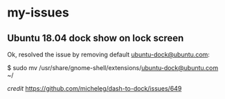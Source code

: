 # my-issues

## Ubuntu 18.04 dock show on lock screen
Ok, resolved the issue by removing default ubuntu-dock@ubuntu.com:

$ sudo mv /usr/share/gnome-shell/extensions/ubuntu-dock@ubuntu.com ~/

*credit* https://github.com/micheleg/dash-to-dock/issues/649
